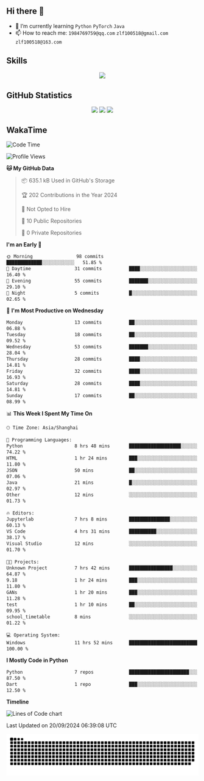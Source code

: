 ## Hi there 👋

- 🌱 I’m currently learning `Python` `PyTorch` `Java`
- 📫 How to reach me: `1984769759@qq.com` `zlf100518@gmail.com` `zlf100518@163.com`

## Skills
<div align="center"> <img src="https://skillicons.dev/icons?i=python,linux,git,github,html,css,js" /> </div>

## GitHub Statistics

<div align="center">
  <img src="https://github-readme-stats.vercel.app/api?username=mrcchenfeng&show_icons=true&theme=tokyonight" />
  <img src="https://github-readme-stats.vercel.app/api/top-langs/?username=mrcchenfeng&show_icons=true&theme=tokyonight" />
  <img src="https://github-readme-activity-graph.vercel.app/graph?username=mrcchenfeng&theme=xcode" />
</div>

## WakaTime

<!--START_SECTION:waka-->
![Code Time](http://img.shields.io/badge/Code%20Time-102%20hrs%2014%20mins-blue)

![Profile Views](http://img.shields.io/badge/Profile%20Views-3-blue)

**🐱 My GitHub Data** 

> 📦 635.1 kB Used in GitHub's Storage 
 > 
> 🏆 202 Contributions in the Year 2024
 > 
> 🚫 Not Opted to Hire
 > 
> 📜 10 Public Repositories 
 > 
> 🔑 0 Private Repositories 
 > 
**I'm an Early 🐤** 

```text
🌞 Morning                98 commits          █████████████░░░░░░░░░░░░   51.85 % 
🌆 Daytime                31 commits          ████░░░░░░░░░░░░░░░░░░░░░   16.40 % 
🌃 Evening                55 commits          ███████░░░░░░░░░░░░░░░░░░   29.10 % 
🌙 Night                  5 commits           █░░░░░░░░░░░░░░░░░░░░░░░░   02.65 % 
```
📅 **I'm Most Productive on Wednesday** 

```text
Monday                   13 commits          ██░░░░░░░░░░░░░░░░░░░░░░░   06.88 % 
Tuesday                  18 commits          ██░░░░░░░░░░░░░░░░░░░░░░░   09.52 % 
Wednesday                53 commits          ███████░░░░░░░░░░░░░░░░░░   28.04 % 
Thursday                 28 commits          ████░░░░░░░░░░░░░░░░░░░░░   14.81 % 
Friday                   32 commits          ████░░░░░░░░░░░░░░░░░░░░░   16.93 % 
Saturday                 28 commits          ████░░░░░░░░░░░░░░░░░░░░░   14.81 % 
Sunday                   17 commits          ██░░░░░░░░░░░░░░░░░░░░░░░   08.99 % 
```


📊 **This Week I Spent My Time On** 

```text
🕑︎ Time Zone: Asia/Shanghai

💬 Programming Languages: 
Python                   8 hrs 48 mins       ███████████████████░░░░░░   74.22 % 
HTML                     1 hr 24 mins        ███░░░░░░░░░░░░░░░░░░░░░░   11.80 % 
JSON                     50 mins             ██░░░░░░░░░░░░░░░░░░░░░░░   07.06 % 
Java                     21 mins             █░░░░░░░░░░░░░░░░░░░░░░░░   02.97 % 
Other                    12 mins             ░░░░░░░░░░░░░░░░░░░░░░░░░   01.73 % 

🔥 Editors: 
Jupyterlab               7 hrs 8 mins        ███████████████░░░░░░░░░░   60.13 % 
VS Code                  4 hrs 31 mins       ██████████░░░░░░░░░░░░░░░   38.17 % 
Visual Studio            12 mins             ░░░░░░░░░░░░░░░░░░░░░░░░░   01.70 % 

🐱‍💻 Projects: 
Unknown Project          7 hrs 42 mins       ████████████████░░░░░░░░░   64.87 % 
9.18                     1 hr 24 mins        ███░░░░░░░░░░░░░░░░░░░░░░   11.80 % 
GANs                     1 hr 20 mins        ███░░░░░░░░░░░░░░░░░░░░░░   11.28 % 
test                     1 hr 10 mins        ██░░░░░░░░░░░░░░░░░░░░░░░   09.95 % 
school_timetable         8 mins              ░░░░░░░░░░░░░░░░░░░░░░░░░   01.22 % 

💻 Operating System: 
Windows                  11 hrs 52 mins      █████████████████████████   100.00 % 
```

**I Mostly Code in Python** 

```text
Python                   7 repos             ██████████████████████░░░   87.50 % 
Dart                     1 repo              ███░░░░░░░░░░░░░░░░░░░░░░   12.50 % 
```



**Timeline**

![Lines of Code chart](https://raw.githubusercontent.com/mrcchenfeng/mrcchenfeng/main/assets/bar_graph.png)


 Last Updated on 20/09/2024 06:39:08 UTC
<!--END_SECTION:waka-->

<div align="center"><img src="./assets/github-snake-dark.svg" /></div>
